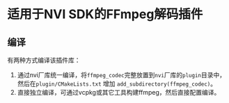 # 适用于NVI SDK的FFmpeg解码插件

## 编译

有两种方式编译该插件库：

1. 通过nvi厂库统一编译，将`ffmpeg_codec`完整放置到`nvi`厂库的`plugin`目录中，然后在`plugin/CMakeLists.txt` 增加 `add_subdirectory(ffmpeg_codec)`。
2. 直接独立编译，可通过vcpkg或其它工具构建ffmpeg，然后直接配置编译。
